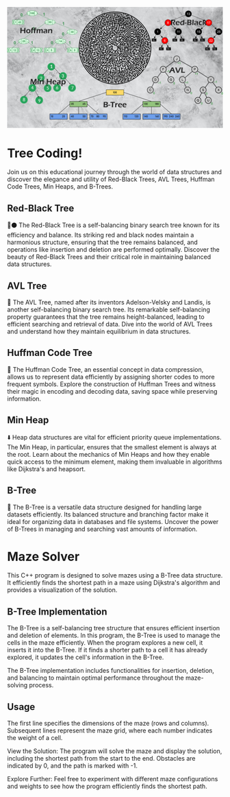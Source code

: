 <img src="https://github.com/mahyarmohammadimatin/data_structure_exercises/blob/main/49.png">

# Tree Coding!
Join us on this educational journey through the world of data structures and discover the elegance and utility of Red-Black Trees, AVL Trees, Huffman Code Trees, Min Heaps, and B-Trees.

## Red-Black Tree

🔴⚫️ The Red-Black Tree is a self-balancing binary search tree known for its efficiency and balance. Its striking red and black nodes maintain a harmonious structure, ensuring that the tree remains balanced, and operations like insertion and deletion are performed optimally. Discover the beauty of Red-Black Trees and their critical role in maintaining balanced data structures.

## AVL Tree

🌳 The AVL Tree, named after its inventors Adelson-Velsky and Landis, is another self-balancing binary search tree. Its remarkable self-balancing property guarantees that the tree remains height-balanced, leading to efficient searching and retrieval of data. Dive into the world of AVL Trees and understand how they maintain equilibrium in data structures.

## Huffman Code Tree

📜 The Huffman Code Tree, an essential concept in data compression, allows us to represent data efficiently by assigning shorter codes to more frequent symbols. Explore the construction of Huffman Trees and witness their magic in encoding and decoding data, saving space while preserving information.

## Min Heap

⬇️ Heap data structures are vital for efficient priority queue implementations. The Min Heap, in particular, ensures that the smallest element is always at the root. Learn about the mechanics of Min Heaps and how they enable quick access to the minimum element, making them invaluable in algorithms like Dijkstra's and heapsort.

## B-Tree

🌲 The B-Tree is a versatile data structure designed for handling large datasets efficiently. Its balanced structure and branching factor make it ideal for organizing data in databases and file systems. Uncover the power of B-Trees in managing and searching vast amounts of information.


# Maze Solver
This C++ program is designed to solve mazes using a B-Tree data structure. 
It efficiently finds the shortest path in a maze using Dijkstra's algorithm and provides a visualization of the solution.

## B-Tree Implementation
The B-Tree is a self-balancing tree structure that ensures efficient insertion and deletion of elements. In this program, the B-Tree is used to manage the cells in the maze efficiently. When the program explores a new cell, it inserts it into the B-Tree. If it finds a shorter path to a cell it has already explored, it updates the cell's information in the B-Tree.

The B-Tree implementation includes functionalities for insertion, deletion, and balancing to maintain optimal performance throughout the maze-solving process.

## Usage

The first line specifies the dimensions of the maze (rows and columns).
Subsequent lines represent the maze grid, where each number indicates the weight of a cell.

View the Solution: The program will solve the maze and display the solution, including the shortest path from the start to the end. Obstacles are indicated by 0, and the path is marked with -1.

Explore Further: Feel free to experiment with different maze configurations and weights to see how the program efficiently finds the shortest path.
